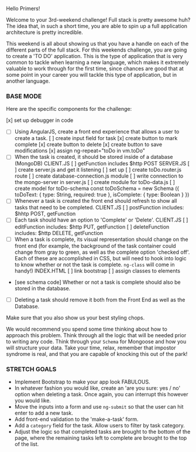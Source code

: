 
Hello Primers!

Welcome to your 3rd-weekend challenge!
Full stack is pretty awesome huh? The idea that, in such a short time, you are able to spin up a full application architecture is pretty incredible. 

This weekend is all about showing us that you have a handle on each of the different parts of the full stack. For this weekends challenge, you are going to create a 'TO DO' application. This is the type of application that is very common to tackle when learning a new language, which makes it extremely valuable to work through for the first time, since chances are good that at some point in your career you will tackle this type of application, but in another language.



### BASE MODE
Here are the specific components for the challenge:

[x] set up debugger in code
* [ ] Using AngularJS, create a front end experience that allows a user to create a task.
[ ] create input field for task
[x] create button to mark complete
[x] create button to delete
[x] create button to save modifications
[x] assign ng-repeat="toDo in vm.toDo"
* [ ] When the task is created, it should be stored inside of a database (MongoDB)
CLIENT.JS
[ ] getFunction includes $http POST
SERVER.JS
[ ] create server.js and get it listening
[ ] set up
[ ] create toDo.router.js route
[ ] create database-connection.js module
[ ] write connection to the mongo-server in server.js
[ ] create module for toDo-data.js
[ ] create model for toDo-schema
const toDoSchema = new Schema ({
    toDoText: { type: String, required: true },
    isComplete: { type: Boolean }
})
* [ ] Whenever a task is created the front end should refresh to show all tasks that need to be completed.
CLIENT.JS
[ ] postFunction includes: $hhtp POST, getFunction
* [ ] Each task should have an option to 'Complete' or 'Delete'.
CLIENT.JS
[ ] editFunction includes: $http PUT, getFunction
[ ] deleteFunction includes: $http DELETE, getFunction
* [ ] When a task is complete, its visual representation should change on the front end (for example, the background of the task container could change from gray to green, as well as the complete option 'checked off'. Each of these are accomplished in CSS, but will need to hook into logic to know whether or not the task is complete. `ng-class` will come in handy!)
INDEX.HTML
[ ] link bootstrap
[ ] assign classes to elements
* [see schema code] Whether or not a task is complete should also be stored in the database.
* [ ] Deleting a task should remove it both from the Front End as well as the Database.

Make sure that you also show us your best styling chops.

We would recommend you spend some time thinking about how to approach this problem. Think through all the logic that will be needed prior to writing any code. Think through your `Schema` for Mongoose and how you will structure your data. Take your time, relax, remember that impostor syndrome is real, and that you are capable of knocking this out of the park!

### STRETCH GOALS

- Implement Bootstrap to make your app look FABULOUS.
- In whatever fashion you would like, create an 'are you sure: yes / no' option when deleting a task. Once again, you can interrupt this however you would like.
- Move the inputs into a form and use `ng-submit` so that the user can hit enter to add a new task.
- Add front-end validation to the 'make-a-task' form.
- Add a `category` field for the task. Allow users to filter by task category. 
- Adjust the logic so that completed tasks are brought to the bottom of the page, where the remaining tasks left to complete are brought to the top of the list.
